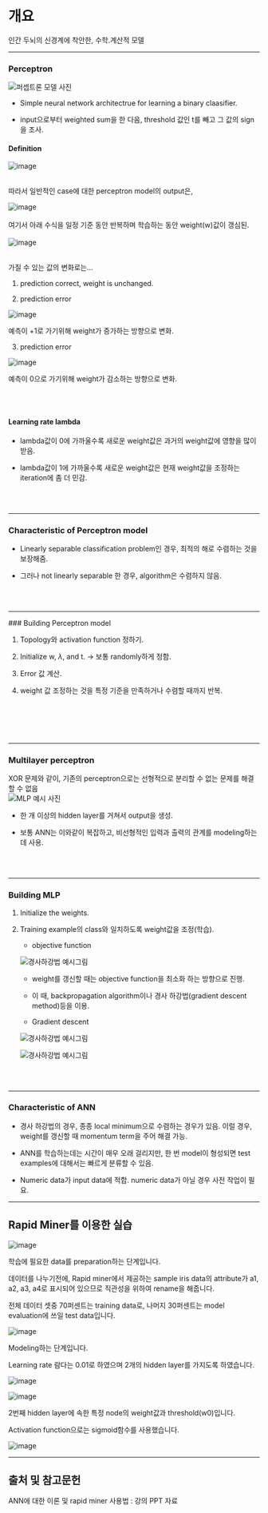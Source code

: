 # 개요

인간 두뇌의 신경계에 착안한, 수학.계산적 모델

<hr>

### Perceptron

![퍼셉트론 모델 사진](./image/perceptron.jpg)

* Simple neural network architectrue for learning a binary claasifier.

* input으로부터 weighted sum을 한 다음, threshold 값인 t를 빼고 그 값의 sign을 조사.

#### Definition


![image](./image/def1.png)

<br>
따라서 일반적인 case에 대한 perceptron model의 output은, 

![image](./image/def2.png)
<br>
<br>
여기서 아래 수식을 일정 기준 동안 반복하며 학습하는 동안 weight(w)값이 갱심된.
<br>
<br>
![image](./image/def3.png)
<br>
<br>

가질 수 있는 값의 변화로는...
1. prediction correct, weight is unchanged.

2. prediction error 

![image](./image/cor1.png)

예측이 +1로 가기위해 weight가 증가하는 방향으로 변화.

3. prediction error 

![image](./image/cor2.png)

예측이 0으로 가기위해 weight가 감소하는 방향으로 변화.

<br>
<br>

#### Learning rate lambda

* lambda값이 0에 가까울수록 새로운 weight값은 과거의 weight값에 영향을 많이 받음.

* lambda값이 1에 가까울수록 새로운 weight값은 현재 weight값을 조정하는 iteration에 좀 더 민감.
<br>
<br>
<hr>

### Characteristic of Perceptron model

* Linearly separable classification problem인 경우, 최적의 해로 수렴하는 것을 보장해줌.

* 그러나 not linearly separable 한 경우, algorithm은 수렴하지 않음.
<br>
<br>
<hr>
### Building Perceptron model

1. Topology와 activation function 정하기.

2. Initialize w, $\lambda$, and t. -> 보통 randomly하게 정함.

3. Error 값 계산.

4. weight 값 조정하는 것을 특정 기준을 만족하거나 수렴할 때까지 반복.
<br>
<br>

<br>
<br>
<hr>

### Multilayer perceptron

XOR 문제와 같이, 기존의 perceptron으로는 선형적으로 분리할 수 없는 문제를 해결할 수 없음
<br>
![MLP 예시 사진](./image/MLP.jpg)
<br>
* 한 개 이상의 hidden layer를 거쳐서 output을 생성.

* 보통 ANN는 이와같이 복잡하고, 비선형적인 입력과 출력의 관계를 modeling하는데 사용.
<br>
<br>
<hr>

### Building MLP

1. Initialize the weights.

2. Training example의 class와 일치하도록 weight값을 조정(학습).

   * objective function
	
	![경사하강법 예시그림](./image/eq1.png)
	
   * weight를 갱신할 때는 objective function을 최소화 하는 방향으로 진행. 
  
   * 이 때, backpropagation algorithm이나 경사 하강법(gradient descent method)등을 이용.
   
   * Gradient descent
   
	![경사하강법 예시그림](./image/eq2.png)
   
   ![경사하강법 예시그림](./image/gradient_descent.jpg)
  
<br>
<br>
<hr>

### Characteristic of ANN

* 경사 하강법의 경우, 종종 local minimum으로 수렴하는 경우가 있음. 이럴 경우, weight를 갱신할 때 momentum term을 주어 해결 가능.

* ANN를 학습하는데는 시간이 매우 오래 걸리지만, 한 번 model이 형성되면 test examples에 대해서는 빠르게 분류할 수 있음.

* Numeric data가 input data에 적합. numeric data가 아닐 경우 사전 작업이 필요. 

***

## Rapid Miner를 이용한 실습

![image](./image/1.JPG)

학습에 필요한 data를 preparation하는 단계입니다. 

데이터를 나누기전에, Rapid miner에서 제공하는 sample iris data의 attribute가 a1, a2, a3, a4로 표시되어 있으므로 직관성을 위하여 rename을 해줍니다.

전체 데이터 셋중 70퍼센트는 training data로, 나머지 30퍼센트는 model evaluation에 쓰일 test data입니다.

![image](./image/2.JPG)

Modeling하는 단계입니다.

Learning rate 람다는 0.01로 하였으며 2개의 hidden layer를 가지도록 하였습니다. 

![image](./image/3.JPG)

![image](./image/4.JPG)

2번째 hidden layer에 속한 특정 node의 weight값과 threshold(w0)입니다.

Activation function으로는 sigmoid함수를 사용했습니다.

![image](./image/5.JPG)



***
  
## 출처 및 참고문헌

ANN에 대한 이론 및 rapid miner 사용법 : 강의 PPT 자료




